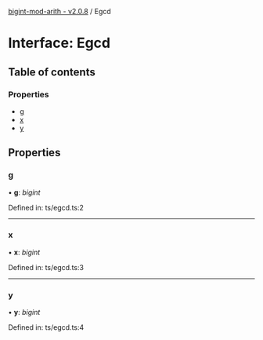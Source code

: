 [bigint-mod-arith - v2.0.8](../API.md) / Egcd

# Interface: Egcd

## Table of contents

### Properties

- [g](egcd.md#g)
- [x](egcd.md#x)
- [y](egcd.md#y)

## Properties

### g

• **g**: *bigint*

Defined in: ts/egcd.ts:2

___

### x

• **x**: *bigint*

Defined in: ts/egcd.ts:3

___

### y

• **y**: *bigint*

Defined in: ts/egcd.ts:4
